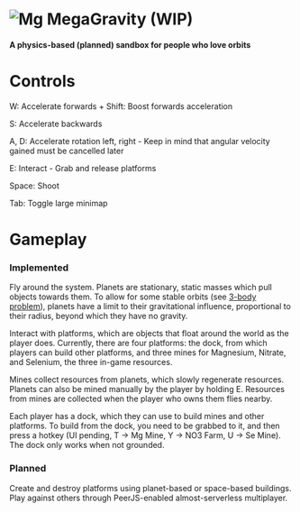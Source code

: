 # ![Mg](https://r128w.github.io/megag/assets/mg.png) MegaGravity (WIP)
#### A physics-based (planned) sandbox for people who love orbits

# Controls
W: Accelerate forwards + Shift: Boost forwards acceleration

S: Accelerate backwards

A, D: Accelerate rotation left, right - Keep in mind that angular velocity gained must be cancelled later

E: Interact - Grab and release platforms

Space: Shoot

Tab: Toggle large minimap

# Gameplay

### Implemented

Fly around the system. Planets are stationary, static masses which pull objects towards them. To allow for some stable orbits (see [3-body problem](https://en.wikipedia.org/wiki/three_body_problem)), planets have a limit to their gravitational influence, proportional to their radius, beyond which they have no gravity.

Interact with platforms, which are objects that float around the world as the player does. Currently, there are four platforms: the dock, from which players can build other platforms, and three mines for Magnesium, Nitrate, and Selenium, the three in-game resources.

Mines collect resources from planets, which slowly regenerate resources. Planets can also be mined manually by the player by holding E. Resources from mines are collected when the player who owns them flies nearby.

Each player has a dock, which they can use to build mines and other platforms. To build from the dock, you need to be grabbed to it, and then press a hotkey (UI pending, T -> Mg Mine, Y -> NO3 Farm, U -> Se Mine). The dock only works when not grounded.

### Planned

Create and destroy platforms using planet-based or space-based buildings. Play against others through PeerJS-enabled almost-serverless multiplayer.

